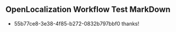 ## OpenLocalization Workflow Test MarkDown
* 55b77ce8-3e38-4f85-b272-0832b797bbf0 thanks!

<!--HONumber=Aug16_HO3-->


